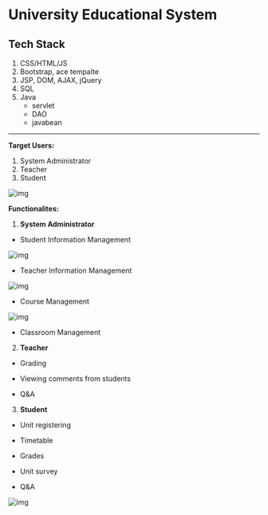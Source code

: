 # University Educational System



## Tech Stack

1. CSS/HTML/JS
2. Bootstrap, ace tempalte
3. JSP, DOM, AJAX, jQuery
4. SQL
5. Java
   - servlet
   - DAO
   - javabean

------

**Target Users:**

1. System Administrator
2. Teacher
3. Student

![img](https://internal-api-space.larksuite.com/space/api/box/stream/download/asynccode/?code=c142f76a077a0b61e7fccbb60062cca5_8f118824ce50c961_boxus4bTRYjvhXyw1CERWo4uW0c_VgUJD5EBY6DlGEGyyqkp21yk9o6cEjzg)



**Functionalites:**

1. **System Administrator**

- Student Information Management

![img](https://internal-api-space.larksuite.com/space/api/box/stream/download/asynccode/?code=95d38a1877bb3483af23ef29f03c0ab7_8f118824ce50c961_boxusu9ulkCKZ8oJRU5qB0T6hEc_LFG6mN28S1NE0tQso1l8MgqlpPgQ2gRr)

- Teacher Information Management

![img](https://internal-api-space.larksuite.com/space/api/box/stream/download/asynccode/?code=b198c21cc4f67ceba074ff9731421200_8f118824ce50c961_boxusNZTlYgLJEtaVnPxBg5nwCc_y5pzkKvQ1XzRZwQu6cHh5YjjM0ZAk2Fk)

- Course Management

![img](https://internal-api-space.larksuite.com/space/api/box/stream/download/asynccode/?code=4681db821f76059a16209c2dfe0dd6fe_8f118824ce50c961_boxusvFC3arr9JmcrlvkEKhdi39_xTOzO8mNUgm3yBmjLf1CAQcgv5FsrmKv)

- Classroom Management



2. **Teacher**

- Grading

- Viewing comments from students

- Q&A



3. **Student**

- Unit registering

- Timetable

- Grades 

- Unit survey

- Q&A

![img](https://internal-api-space.larksuite.com/space/api/box/stream/download/asynccode/?code=dfabb07c71d0232c0200c5e9bc01dc9f_8f118824ce50c961_boxuszWQSYfh37iyhTgF4mTtj1b_YD1AR31qait2nYFHSaVe51ktgQW48bPq)

